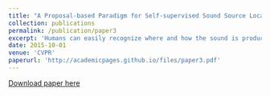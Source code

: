 ```yaml
---
title: "A Proposal-based Paradigm for Self-supervised Sound Source Localization in Videos"
collection: publications
permalink: /publication/paper3
excerpt: 'Humans can easily recognize where and how the sound is produced via watching a scene and listening to corresponding audio cues. To achieve such cross-modal perception on machines, existing methods only use the maps generated by interpolation operations to localize the sound source. As semantic object-level localization is more attractive for potential practical applications, we argue that these existing map-based approaches only provide a coarse-grained and indirect description of the sound source. In this paper, we advocate a novel proposal-based paradigm that can directly perform semantic object-level localization, without any manual annotations. We incorporate the global response map as an unsupervised spatial constraint to weight the proposals according to how well they cover the estimated global shape of the sound source. As a result, our proposal-based sound source localization can be cast into a simpler Multiple Instance Learning (MIL) problem by filtering those instances corresponding to large sound-unrelated regions. Our method achieves state-of-the-art (SOTA) performance when compared to several baselines on multiple datasets.'
date: 2015-10-01
venue: 'CVPR'
paperurl: 'http://academicpages.github.io/files/paper3.pdf'
---
```

 

[Download paper here](http://academicpages.github.io/files/paper3.pdf)



